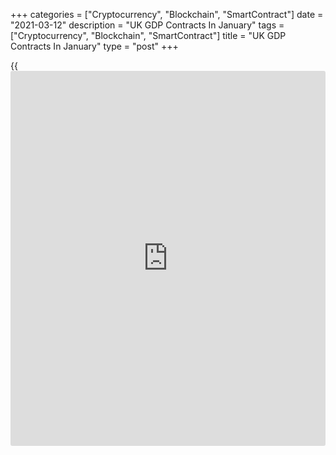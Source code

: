 +++
categories = ["Cryptocurrency", "Blockchain", "SmartContract"]
date = "2021-03-12"
description = "UK GDP Contracts In January"
tags = ["Cryptocurrency", "Blockchain", "SmartContract"]
title = "UK GDP Contracts In January"
type = "post"
+++

{{<iframe id="large-banner" src="https://www.bounty.group/#slide=11.0" width="100%" height="600" scrolling="no" style="border: 0px solid rgb(216, 221, 230); border-radius: 3px;">}}

The UK [economy][1] contracted at the start of the year due to the
restrictions in place to control the pandemic, but the pace of fall was
slower than economist' expectations, data from the Office of National
Statistics revealed on Friday.

Another report from the ONS showed that the January monthly fall in
goods imports and exports were the largest monthly falls since records
began in January 1997.

Gross domestic product declined 2.9 percent on a monthly basis,
reversing an expansion of 1.2 percent in December. However, this was
slower than the 4.9 percent contraction economists' had forecast.

January's GDP was 9.0 percent below the levels seen in February 2020,
compared with 4.0 percent below October 2020, data revealed. In January,
GDP was down 9.2 percent from the same period last year.

Despite a sizeable hit to January GDP, the economy looks poised for a
decent recovery in activity through the second quarter, James Smith, an
ING economist, said. But Brexit disruption, which contributed to a huge
hit to trade at the start of 2021, will be slower to resolve.

The monthly decline in GDP was largely driven by falls in consumer-
facing services industries and education. Services output was down 3.5
percent in January.

Likewise, industrial production fell 1.5 percent as the manufacturing
shrank 2.3 percent, which was the first fall since the initial pandemic-
driven fall in output in April 2020.

Economists had forecast industrial output to fall 0.6 percent and
manufacturing to decline 0.8 percent.

After a 2.9 percent drop in December, the construction sector grew 0.9
percent in January driven by growth in new work.

After the end of the Brexit transition period, exports to EU countries
declined 40.5 percent and imports from EU slid 28.9 percent, the ONS
reported.

At the same time, overall exports of goods plunged 18.3 percent and
imports were down 22.8 percent in January. Consequently, the visible
trade gap narrowed to GBP 9.82 billion in January from GBP 14.3 billion
in December.  
  
At the same time, the total trade deficit decreased to GBP 1.63 billion
from GBP 6.2 billion a month ago.

While the plunges in exports and imports were not entirely due to
Brexit, they increase the chances that Brexit will have a longer lasting
influence on trade flows, Paul Dales, an economist at Capital Economics,
said.

For comments and feedback [contact](https://www.playgroundfx.com/contact/): editorial@rtt[news](https://www.letsplayfx.com/blog/forex-news-website/).com

[Economic News][1]

 **What parts of the world are seeing the best (and worst) economic
performances lately? Click[here][2] to check out our [Econ Scorecard][2]
and find out! See up-to-the-moment [ranking](https://www.playgroundfx.com/blog/crypto-exchange-ranking/)s for the best and worst
performers in [GDP][3], [unemployment rate][4], [inflation][5] and much
more.**

   1. www.rtt[news](https://www.letsplayfx.com/blog/forex-news-website/).com/Content/EconomicNews.aspx
   2. www.rtt[news](https://www.letsplayfx.com/blog/forex-news-website/).com/economic-scorecard/world-rank/retail-sales/highest-performance.aspx
   3. www.rtt[news](https://www.letsplayfx.com/blog/forex-news-website/).com/economic-scorecard/world-rank/GDP/highest-performance.aspx
   4. www.rtt[news](https://www.letsplayfx.com/blog/forex-news-website/).com/economic-scorecard/world-rank/unemployment-rate/lowest-performance.aspx
   5. www.rtt[news](https://www.letsplayfx.com/blog/forex-news-website/).com/economic-scorecard/world-rank/CPI/highest-performance.aspx